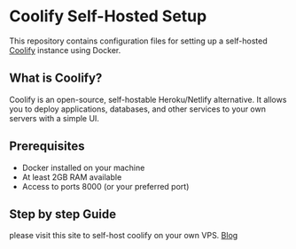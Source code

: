 # Coolify Self-Hosted Setup

This repository contains configuration files for setting up a self-hosted [Coolify](https://coolify.io/) instance using Docker.

## What is Coolify?

Coolify is an open-source, self-hostable Heroku/Netlify alternative. It allows you to deploy applications, databases, and other services to your own servers with a simple UI.

## Prerequisites

- Docker installed on your machine
- At least 2GB RAM available
- Access to ports 8000 (or your preferred port)

## Step by step Guide
please visit this site to self-host coolify on your own VPS. 
[Blog](https://dev.to/jaskarandeogan/how-to-self-host-coolify-on-your-vps-a-complete-guide-4jfh)

